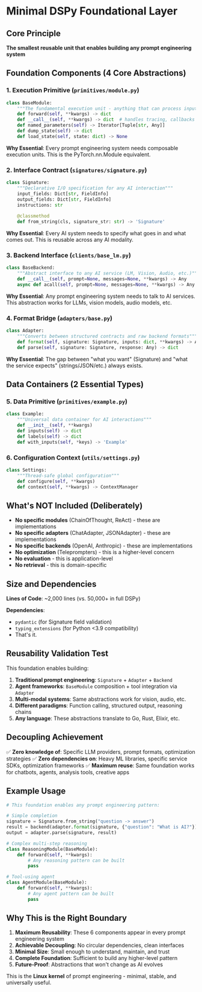 # Minimal DSPy Foundational Layer

## Core Principle
**The smallest reusable unit that enables building any prompt engineering system**

## Foundation Components (4 Core Abstractions)

### 1. **Execution Primitive** (`primitives/module.py`)
```python
class BaseModule:
    """The fundamental execution unit - anything that can process inputs"""
    def forward(self, **kwargs) -> dict
    def __call__(self, **kwargs) -> dict  # handles tracing, callbacks
    def named_parameters(self) -> Iterator[Tuple[str, Any]]
    def dump_state(self) -> dict
    def load_state(self, state: dict) -> None
```

**Why Essential**: Every prompt engineering system needs composable execution units. This is the PyTorch.nn.Module equivalent.

### 2. **Interface Contract** (`signatures/signature.py`)
```python
class Signature:
    """Declarative I/O specification for any AI interaction"""
    input_fields: Dict[str, FieldInfo]
    output_fields: Dict[str, FieldInfo] 
    instructions: str
    
    @classmethod
    def from_string(cls, signature_str: str) -> 'Signature'
```

**Why Essential**: Every AI system needs to specify what goes in and what comes out. This is reusable across any AI modality.

### 3. **Backend Interface** (`clients/base_lm.py`)
```python
class BaseBackend:
    """Abstract interface to any AI service (LM, Vision, Audio, etc.)"""
    def __call__(self, prompt=None, messages=None, **kwargs) -> Any
    async def acall(self, prompt=None, messages=None, **kwargs) -> Any
```

**Why Essential**: Any prompt engineering system needs to talk to AI services. This abstraction works for LLMs, vision models, audio models, etc.

### 4. **Format Bridge** (`adapters/base.py`)
```python
class Adapter:
    """Converts between structured contracts and raw backend formats"""
    def format(self, signature: Signature, inputs: dict, **kwargs) -> Any
    def parse(self, signature: Signature, response: Any) -> dict
```

**Why Essential**: The gap between "what you want" (Signature) and "what the service expects" (strings/JSON/etc.) always exists.

## Data Containers (2 Essential Types)

### 5. **Data Primitive** (`primitives/example.py`)
```python
class Example:
    """Universal data container for AI interactions"""
    def __init__(self, **kwargs)
    def inputs(self) -> dict
    def labels(self) -> dict
    def with_inputs(self, *keys) -> 'Example'
```

### 6. **Configuration Context** (`utils/settings.py`)
```python
class Settings:
    """Thread-safe global configuration"""
    def configure(self, **kwargs)
    def context(self, **kwargs) -> ContextManager
```

## What's NOT Included (Deliberately)

- **No specific modules** (ChainOfThought, ReAct) - these are implementations
- **No specific adapters** (ChatAdapter, JSONAdapter) - these are implementations  
- **No specific backends** (OpenAI, Anthropic) - these are implementations
- **No optimization** (Teleprompters) - this is a higher-level concern
- **No evaluation** - this is application-level
- **No retrieval** - this is domain-specific

## Size and Dependencies

**Lines of Code**: ~2,000 lines (vs. 50,000+ in full DSPy)

**Dependencies**: 
- `pydantic` (for Signature field validation)
- `typing_extensions` (for Python <3.9 compatibility)
- That's it.

## Reusability Validation Test

This foundation enables building:

1. **Traditional prompt engineering**: `Signature` + `Adapter` + `Backend`
2. **Agent frameworks**: `BaseModule` composition + tool integration via `Adapter`
3. **Multi-modal systems**: Same abstractions work for vision, audio, etc.
4. **Different paradigms**: Function calling, structured output, reasoning chains
5. **Any language**: These abstractions translate to Go, Rust, Elixir, etc.

## Decoupling Achievement

✅ **Zero knowledge of**: Specific LLM providers, prompt formats, optimization strategies
✅ **Zero dependencies on**: Heavy ML libraries, specific service SDKs, optimization frameworks
✅ **Maximum reuse**: Same foundation works for chatbots, agents, analysis tools, creative apps

## Example Usage

```python
# This foundation enables any prompt engineering pattern:

# Simple completion
signature = Signature.from_string("question -> answer")
result = backend(adapter.format(signature, {"question": "What is AI?"}))
output = adapter.parse(signature, result)

# Complex multi-step reasoning  
class ReasoningModule(BaseModule):
    def forward(self, **kwargs):
        # Any reasoning pattern can be built
        pass

# Tool-using agent
class AgentModule(BaseModule):
    def forward(self, **kwargs):
        # Any agent pattern can be built
        pass
```

## Why This is the Right Boundary

1. **Maximum Reusability**: These 6 components appear in every prompt engineering system
2. **Achievable Decoupling**: No circular dependencies, clean interfaces
3. **Minimal Size**: Small enough to understand, maintain, and trust
4. **Complete Foundation**: Sufficient to build any higher-level pattern
5. **Future-Proof**: Abstractions that won't change as AI evolves

This is the **Linux kernel** of prompt engineering - minimal, stable, and universally useful.
